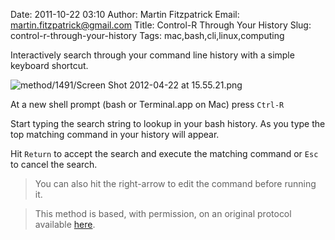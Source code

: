 Date: 2011-10-22 03:10
Author: Martin Fitzpatrick
Email: martin.fitzpatrick@gmail.com
Title: Control-R Through Your History
Slug: control-r-through-your-history
Tags: mac,bash,cli,linux,computing

Interactively search through your command line history with a simple keyboard shortcut.


![method/1491/Screen Shot 2012-04-22 at 15.55.21.png](/images/method/1491/Screen%20Shot%202012-04-22%20at%2015.55.21.png)








At a new shell prompt (bash or Terminal.app on Mac) press `Ctrl-R`



Start typing the search string to lookup in your bash history. As you type the top matching command in your history will appear.



Hit `Return` to accept the search and execute the matching command or `Esc` to cancel the search.


>You can also hit the right-arrow to edit the command before running it.






>This method is based, with permission, on an original protocol available [here](http://hacktux.com/bash/fast/cli).

